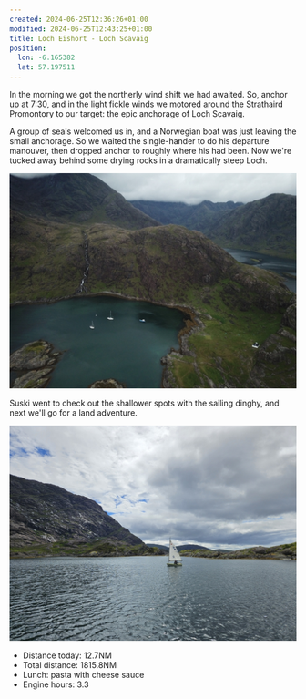 ```yaml
---
created: 2024-06-25T12:36:26+01:00
modified: 2024-06-25T12:43:25+01:00
title: Loch Eishort - Loch Scavaig
position:
  lon: -6.165382
  lat: 57.197511
---
```


In the morning we got the northerly wind shift we had awaited. So, anchor up at 7:30, and in the light fickle winds we motored around the Strathaird Promontory to our target: the epic anchorage of Loch Scavaig.

A group of seals welcomed us in, and a Norwegian boat was just leaving the small anchorage. So we waited the single-hander to do his departure manouver, then dropped anchor to roughly where his had been. Now we're tucked away behind some drying rocks in a dramatically steep Loch.

![Image](../2024/1cbc48ca4ea07f1967a8b6e66be671a9.jpg) 

Suski went to check out the shallower spots with the sailing dinghy, and next we'll go for a land adventure.

![Image](../2024/7da100a97bec572201aeba38f2de5b5a.jpg) 

* Distance today: 12.7NM
* Total distance: 1815.8NM
* Lunch: pasta with cheese sauce
* Engine hours: 3.3
